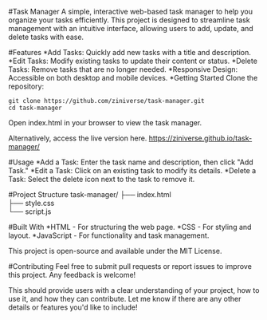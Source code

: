 #Task Manager
A simple, interactive web-based task manager to help you organize your tasks efficiently. This project is designed to streamline task management with an intuitive interface, allowing users to add, update, and delete tasks with ease.

#Features
*Add Tasks: Quickly add new tasks with a title and description.
*Edit Tasks: Modify existing tasks to update their content or status.
*Delete Tasks: Remove tasks that are no longer needed.
*Responsive Design: Accessible on both desktop and mobile devices.
*Getting Started
Clone the repository:
```
git clone https://github.com/ziniverse/task-manager.git
cd task-manager
```
Open index.html in your browser to view the task manager.

Alternatively, access the live version here. https://ziniverse.github.io/task-manager/

#Usage
*Add a Task: Enter the task name and description, then click "Add Task."
*Edit a Task: Click on an existing task to modify its details.
*Delete a Task: Select the delete icon next to the task to remove it.

#Project Structure
task-manager/
├── index.html      
├── style.css       
└── script.js      

#Built With
*HTML - For structuring the web page.
*CSS - For styling and layout.
*JavaScript - For functionality and task management.

This project is open-source and available under the MIT License.

#Contributing
Feel free to submit pull requests or report issues to improve this project. Any feedback is welcome!

This should provide users with a clear understanding of your project, how to use it, and how they can contribute. Let me know if there are any other details or features you'd like to include!
